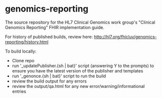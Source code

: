 # genomics-reporting

The source repository for the HL7 Clinical Genomics work group's "Clinical Genomics Reporting" FHIR implementation guide.

For history of published builds, review here:
http://hl7.org/fhir/uv/genomics-reporting/history.html

To build locally:

- Clone repo
- run '\_updatePublisher.{sh | bat}' script (answering Y to the prompts) to ensure you have the latest version of the publisher and templates
- run '\_genonce.{sh | bat}' script to run the build
- review the build output for any errors
- review the output/qa.html for any new error/warning/informational entries